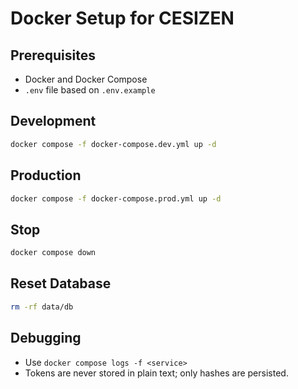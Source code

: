 # Docker Setup for CESIZEN

## Prerequisites
- Docker and Docker Compose
- `.env` file based on `.env.example`

## Development
```bash
docker compose -f docker-compose.dev.yml up -d
```

## Production
```bash
docker compose -f docker-compose.prod.yml up -d
```

## Stop
```bash
docker compose down
```

## Reset Database
```bash
rm -rf data/db
```

## Debugging
- Use `docker compose logs -f <service>`
- Tokens are never stored in plain text; only hashes are persisted.
